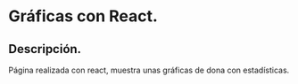 # Gráficas con React.

## Descripción.

 Página realizada con react, muestra unas gráficas de dona con estadísticas.



